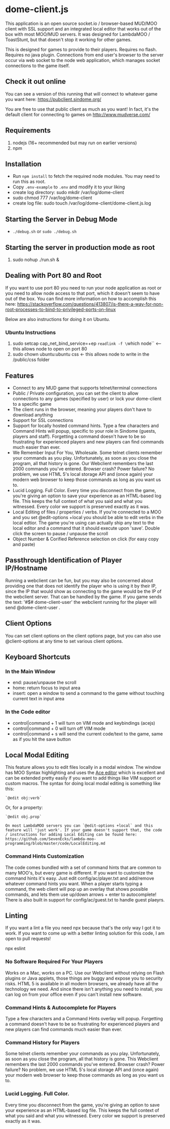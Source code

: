dome-client.js
==============

This application is an open source socket.io / browser-based MUD/MOO client with SSL support and an integrated local editor that works out of the box with most MOO/MUD servers. It was designed for LambdaMOO / ToastStunt, but that doesn't stop it working for other games.

This is designed for games to provide to their players. Requires no flash. Requires no java plugin. Connections from end user's browser to the server occur via web socket to the node web application, which manages socket connections to the game itself.

## Check it out online
You can see a version of this running that will connect to whatever game you want here: https://pubclient.sindome.org/

You are free to use that public client as much as you want! In fact, it's the default client for connecting to games on http://www.mudverse.com/

## Requirements

1. nodejs (16+ recommended but may run on earlier versions)
2. npm

## Installation

* Run `npm install` to fetch the required node modules. You may need to run this as root.
* Copy `.env-example` to `.env` and modify it to your liking
* create log directory: sudo mkdir /var/log/dome-client
* sudo chmod 777 /var/log/dome-client
* create log file: sudo touch /var/log/dome-client/dome-client.js.log

## Starting the Server in Debug Mode
* `./debug.sh` or `sudo ./debug.sh`

## Starting the server in production mode as root
1. sudo nohup ./run.sh &

## Dealing with Port 80 and Root
If you want to use port 80 you need to run your node application as root or you need to allow node access to that port, which it doesn't seem to have out of the box. You can find more information on how to accomplish this here: https://stackoverflow.com/questions/413807/is-there-a-way-for-non-root-processes-to-bind-to-privileged-ports-on-linux

Below are also instructions for doing it on Ubuntu.

### Ubuntu Instructions
1. sudo setcap cap_net_bind_service=+ep `readlink -f \`which node\`` <-- this allows node to open on port 80
2. sudo chown ubuntu:ubuntu css <- this allows node to write in the /public/css folder

## Features
* Connect to any MUD game that supports telnet/terminal connections
* Public / Private configuration, you can set the client to allow connections to any games (specified by user) or lock your dome-client to a specific game
* The client runs in the browser, meaning your players don't have to download anything
* Support for SSL connections
* Support for locally hosted command hints. Type a few characters and Command Hints will popup, specific to your role in Sindome (guests, players and staff). Forgetting a command doesn't have to be so frustrating for experienced players and new players can find commands much easier than ever.
* We Remember Input For You, Wholesale. Some telnet clients remember your commands as you play. Unfortunately, as soon as you close the program, all that history is gone. Our Webclient remembers the last 2000 commands you've entered. Browser crash? Power failure? No problem, we use HTML 5's local storage API and (once again) your modern web browser to keep those commands as long as you want us to.
* Lucid Logging. Full Color. Every time you disconnect from the game, you're giving an option to save your experience as an HTML-based log file. This keeps the full context of what you said and what you witnessed. Every color we support is preserved exactly as it was.
* Local Editing of files / properties / verbs. If you're connected to a MOO and you set @edit-options +local you should be able to edit verbs in the local edtior. The game you're using can actually ship any text to the local editor and a command that it should execute upon 'save'. Double click the screen to pause / unpause the scroll
* Object Number & Corified Reference selection on click (for easy copy and paste)

## Passthrough Identification of Player IP/Hostname
Running a webclient can be fun, but you may also be concerned about providing one that does not identify the player who is using it by their IP, since the IP that would show as connecting to the game would be the IP of the webclient server. That can be handled by the game. If you game sends the text: '#$# dome-client-user' the webclient running for the player will send @dome-client-user <IP or hostname>.

## Client Options
You can set client options on the client options page, but you can also use @client-options at any time to set various client options.

## Keyboard Shortcuts

### In the Main Window
* end: pause/unpause the scroll
* home: return focus to input area
* insert: open a window to send a command to the game without touching current text in input area

### In the Code editor
* control|command + 1 will turn on VIM mode and keybindings (acejs)
* control|command + 0 will turn off VIM mode
* control|command + s will send the current code/text to the game, same as if you hit the save button

## Local Modal Editing
This feature allows you to edit files locally in a modal window. The window has MOO Syntax highlighting and uses the [Ace editor](https://ace.c9.io/) which is excellent and can be extended pretty easily if you want to add things like VIM support or custom macros. The syntax for doing local modal editing is something like this:
```
`@edit obj:verb`
```
Or, for a property:
```
`@edit obj.prop`

On most LambdaMOO servers you can `@edit-options +local` and this feature will 'just work'. If your game doesn't support that, the code / instructions for adding Local Editing can be found here: https://github.com/SevenEcks/lambda-moo-programming/blob/master/code/LocalEditing.md
```

### Command Hints Customization

The code comes bundled with a set of command hints that are common to many MOO's, but every game is different. If you want to customize the command hints it's easy. Just edit config/ac/player.txt and add/remove whatever command hints you want. When a player starts typing a command, the web client will pop up an overlay that shows possible commands, and lets them use up/down arrows + enter to autocomplete! There is also built in support for config/ac/guest.txt to handle guest plaeyrs.

## Linting
If you want a lint a file you need npx because that's the only way I got it to work. If you want to come up with a better linting solution for this code, I am open to pull requests!

npx eslint <file>

### No Software Required For Your Players

Works on a Mac, works on a PC. Use our Webclient without relying on Flash plugins or Java applets, those things are buggy and expose you to security risks. HTML 5 is available in all modern browsers, we already have all the technology we need. And since there isn't anything you need to install, you can log on from your office even if you can't install new software.

### Command Hints & Autocomplete for Players

Type a few characters and a Command Hints overlay will popup. Forgetting a command doesn't have to be so frustrating for experienced players and new players can find commands much easier than ever.

### Command History for Players

Some telnet clients remember your commands as you play. Unfortunately, as soon as you close the program, all that history is gone. This Webclient remembers the last 2000 commands you've entered. Browser crash? Power failure? No problem, we use HTML 5's local storage API and (once again) your modern web browser to keep those commands as long as you want us to.

### Lucid Logging. Full Color.

Every time you disconnect from the game, you're giving an option to save your experience as an HTML-based log file. This keeps the full context of what you said and what you witnessed. Every color we support is preserved exactly as it was.

